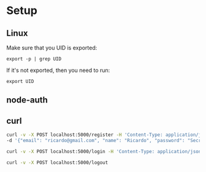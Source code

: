 # Setup

## Linux

Make sure that you UID is exported:

`export -p | grep UID`

If it's not exported, then you need to run:

`export UID`

## node-auth

## curl

```sh
curl -v -X POST localhost:5000/register -H 'Content-Type: application/json' \
-d '{"email": "ricardo@gmail.com", "name": "Ricardo", "password": "Secret12", "passwordConfirmation": "Secret12"}'

curl -v -X POST localhost:5000/login -H 'Content-Type: application/json' -d '{"email": "ricardo@gmail.com", "password": "Secret12"}'

curl -v -X POST localhost:5000/logout
```
